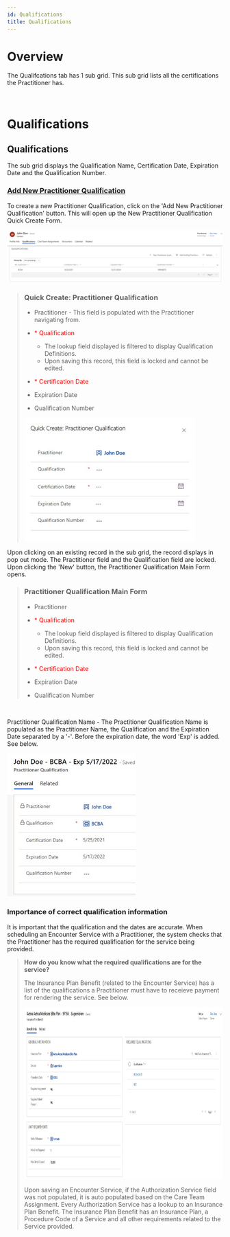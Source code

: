 ```yaml
---
id: Qualifications
title: Qualifications
---
```

# Overview

The Qualifcations tab has 1 sub grid. This sub grid lists all the certifications the Practitioner has.   

<br>

# Qualifications

## Qualifications 

The sub grid displays the Qualification Name, Certification Date, Expiration Date and the Qualification Number. 

 ### <u> Add New Practitioner Qualification </u>
 
 To create a new Practitioner Qualification, click on the 'Add New Practitioner Qualification' button. This will open up the New Practitioner Qualification Quick Create Form.

<img src ="/static/img/qualification.jpg" width="900"/>

<br>

> ### Quick Create: Practitioner Qualification
>
> - Practitioner - This field is populated with the Practitioner navigating from.
> - <span style="color:red"> * </style>Qualification
>
>   - The lookup field displayed is filtered to display Qualification Definitions.
>   - Upon saving this record, this field is locked and cannot be edited. 
> - <span style="color:red"> * </style>Certification Date
> - Expiration Date
> - Qualification Number 
>
> <img src ="/static/img/pqQuickCreate.jpg" width="400"/>

Upon clicking on an existing record in the sub grid, the record displays in pop out mode. The Practitioner field and the Qualification field are locked. 
Upon clicking the 'New' button, the Practitioner Qualification Main Form opens. 

> ### Practitioner Qualification Main Form
>
> - Practitioner
> - <span style="color:red"> * </style>Qualification
>
>   - The lookup field displayed is filtered to display Qualification Definitions.
>   - Upon saving this record, this field is locked and cannot be edited. 
> - <span style="color:red"> * </style>Certification Date
> - Expiration Date
> - Qualification Number 
>

<br>

Practitioner Qualification Name - The Practitioner Qualification Name is populated as the Practitioner Name, the Qualification and the Expiration Date separated by a '-'. Before the expiration date, the word 'Exp' is added. See below. 


<img src ="/static/img/PractitionerQualificationName.jpg" width="300"/>
<br>

### <b> Importance of correct qualification information </b>

It is important that the qualification and the dates are accurate. When scheduling an Encounter Service with a Practitioner, the system checks that the Practitioner has the required qualification for the service being provided.
 
> <b>How do you know what the required qualifications are for the service? </b>
>
> The Insurance Plan Benefit (related to the Encounter Service) has a list of the qualifications a Practitioner must have to receieve payment for rendering the service. See below. 
>
> <img src ="/static/img/PractitionerQualification.jpg" width="1300" height="400"/>
>
> Upon saving an Encounter Service, if the Authorization Service field was not populated, it is auto populated based on the Care Team Assignment. Every Authorization Service has a lookup to an Insurance Plan Benefit. The Insurance Plan Benefit has an Insurance Plan, a Procedure Code of a Service and all other requirements related to the Service provided.